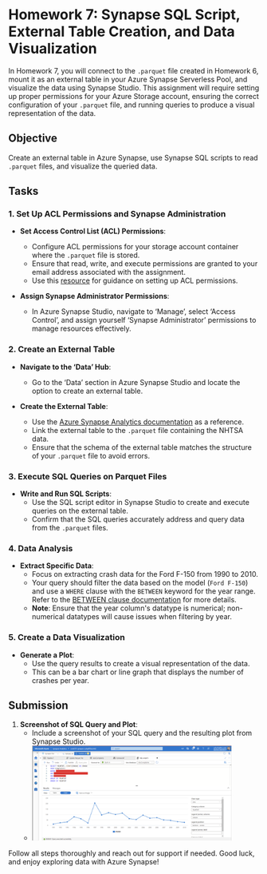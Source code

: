 # Homework 7: Synapse SQL Script, External Table Creation, and Data Visualization

In Homework 7, you will connect to the `.parquet` file created in Homework 6, mount it as an external table in your Azure Synapse Serverless Pool, and visualize the data using Synapse Studio. This assignment will require setting up proper permissions for your Azure Storage account, ensuring the correct configuration of your `.parquet` file, and running queries to produce a visual representation of the data.

## Objective
Create an external table in Azure Synapse, use Synapse SQL scripts to read `.parquet` files, and visualize the queried data.

## Tasks

### 1. Set Up ACL Permissions and Synapse Administration

- **Set Access Control List (ACL) Permissions**:
  - Configure ACL permissions for your storage account container where the `.parquet` file is stored.
  - Ensure that read, write, and execute permissions are granted to your email address associated with the assignment.
  - Use this [resource](https://learn.microsoft.com/en-us/azure/storage/blobs/data-lake-storage-acl-azure-portal) for guidance on setting up ACL permissions.

- **Assign Synapse Administrator Permissions**:
  - In Azure Synapse Studio, navigate to ‘Manage’, select ‘Access Control’, and assign yourself ‘Synapse Administrator’ permissions to manage resources effectively.

### 2. Create an External Table

- **Navigate to the ‘Data’ Hub**:
  - Go to the ‘Data’ section in Azure Synapse Studio and locate the option to create an external table.

- **Create the External Table**:
  - Use the [Azure Synapse Analytics documentation](https://learn.microsoft.com/en-us/azure/synapse-analytics/sql/develop-tables-external-tables?tabs=hadoop) as a reference.
  - Link the external table to the `.parquet` file containing the NHTSA data.
  - Ensure that the schema of the external table matches the structure of your `.parquet` file to avoid errors.

### 3. Execute SQL Queries on Parquet Files

- **Write and Run SQL Scripts**:
  - Use the SQL script editor in Synapse Studio to create and execute queries on the external table.
  - Confirm that the SQL queries accurately address and query data from the `.parquet` files.

### 4. Data Analysis

- **Extract Specific Data**:
  - Focus on extracting crash data for the Ford F-150 from 1990 to 2010.
  - Your query should filter the data based on the model (`Ford F-150`) and use a `WHERE` clause with the `BETWEEN` keyword for the year range. Refer to the [BETWEEN clause documentation](https://learn.microsoft.com/en-us/sql/t-sql/language-elements/between-transact-sql?view=sql-server-ver16) for more details.
  - **Note**: Ensure that the year column's datatype is numerical; non-numerical datatypes will cause issues when filtering by year.

### 5. Create a Data Visualization

- **Generate a Plot**:
  - Use the query results to create a visual representation of the data.
  - This can be a bar chart or line graph that displays the number of crashes per year.

## Submission

1. **Screenshot of SQL Query and Plot**:
   - Include a screenshot of your SQL query and the resulting plot from Synapse Studio.
   - ![Screenshot](../../images/hw7/hw7-screenshot.png)
   <style>
      img {
         width: 400px;
      }
   </style>


Follow all steps thoroughly and reach out for support if needed. Good luck, and enjoy exploring data with Azure Synapse!
